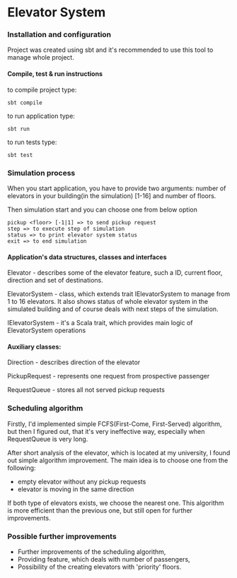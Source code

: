 # Elevator System

### Installation and configuration
Project was created using sbt and it's recommended to use this tool to manage whole project. 

#### Compile, test & run instructions

to compile project type:
```
sbt compile
```

to run application type:
```
sbt run
```

to run tests type:

```
sbt test
```

### Simulation process

When you start application, you have to provide two arguments:
number of elevators in your building(in the simulation) [1-16] and number of floors.

Then simulation start and you can choose one from below option
```
pickup <floor> [-1|1] => to send pickup request
step => to execute step of simulation
status => to print elevator system status
exit => to end simulation
```

#### Application's data structures, classes and interfaces 
Elevator - describes some of the elevator feature, such a ID, current floor, direction and set of destinations.
 
ElevatorSystem - class, which extends trait IElevatorSystem to manage from 1 to 16 elevators. 
It also shows status of whole elevator system in the simulated building and of course deals with next 
steps of the simulation.

IElevatorSystem - it's a Scala trait, which provides main logic of ElevatorSystem operations 

#### Auxiliary classes:

Direction - describes direction of the elevator

PickupRequest - represents one request from prospective passenger

RequestQueue - stores all not served pickup requests

### Scheduling algorithm

Firstly, I'd implemented simple FCFS(First-Come, First-Served) algorithm, but then I figured out, 
that it's very ineffective way, especially when RequestQueue is very long.

 After short analysis of the elevator, which is located at my university, I found out simple
 algorithm improvement. The main idea is to choose one from the following:
 - empty elevator without any pickup requests
 - elevator is moving in the same direction
 
 If both type of elevators exists, we choose the nearest one.
 This algorithm is more efficient than the previous one, but still open for further improvements.

### Possible further improvements
- Further improvements of the scheduling algorithm,
- Providing feature, which deals with number of passengers,
- Possibility of the creating elevators with 'priority' floors.